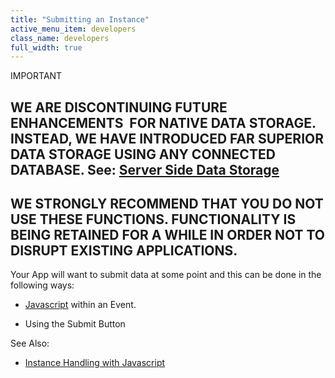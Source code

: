 ```yaml
---
title: "Submitting an Instance"
active_menu_item: developers
class_name: developers
full_width: true
---
```



IMPORTANT

## WE ARE DISCONTINUING FUTURE ENHANCEMENTS  FOR NATIVE DATA STORAGE. INSTEAD, WE HAVE INTRODUCED FAR SUPERIOR DATA STORAGE USING ANY CONNECTED DATABASE. See: [Server Side Data Storage](../../../../../data-storage/server-side-data-storage/index.htm)

## WE STRONGLY RECOMMEND THAT YOU DO NOT USE THESE FUNCTIONS. FUNCTIONALITY IS BEING RETAINED FOR A WHILE IN ORDER NOT TO DISRUPT EXISTING APPLICATIONS.

Your App will want to submit data at some point and this can be done in the following ways:

 - [Javascript](../../../../../scripting-apis/client-scripting-overview/scripting-with-javascript/index.htm) within an Event.

 - Using the Submit Button

See Also:

 - [Instance Handling with Javascript](instance-handling-with-javascr.htm)

